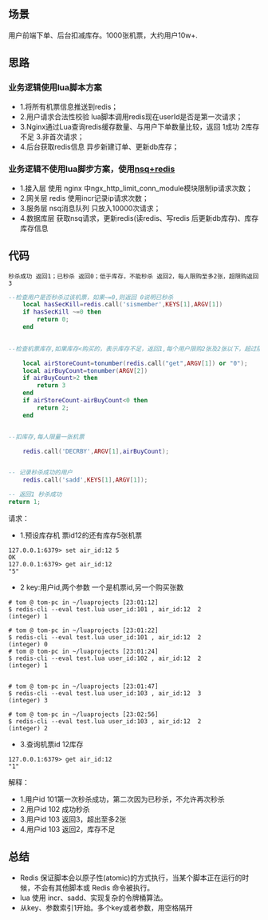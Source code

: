 ## 场景
 用户前端下单、后台扣减库存。1000张机票，大约用户10w+.

## 思路

### 业务逻辑使用lua脚本方案
* 1.将所有机票信息推送到redis；
* 2.用户请求合法性校验 lua脚本调用redis现在userId是否是第一次请求；
* 3.Nginx通过Lua查询redis缓存数量、与用户下单数量比较，返回 1成功 2库存不足 3.非首次请求；
* 4.后台获取redis信息 异步新建订单、更新db库存；

### 业务逻辑不使用lua脚步方案，使用[nsq+redis](https://github.com/kgtom/back-end/blob/master/%E9%AB%98%E5%B9%B6%E5%8F%91.md)
* 1.接入层 使用 nginx 中ngx_http_limit_conn_module模块限制ip请求次数；
* 2.网关层 redis 使用incr记录ip请求次数；
* 3.服务层 nsq消息队列 只放入10000次请求；
* 4.数据库层 获取nsq请求，更新redis(读redis、写redis 后更新db库存)、库存库存信息
## 代码

```
秒杀成功 返回1；已秒杀 返回0；低于库存，不能秒杀 返回2，每人限购至多2张，超限购返回3
```

~~~lua
--检查用户是否秒杀过该机票，如果~=0,则返回 0说明已秒杀
    local hasSecKill=redis.call('sismember',KEYS[1],ARGV[1])       
    if hasSecKill ~=0 then
        return 0;
    end

 
--检查机票库存,如果库存<购买的，表示库存不足，返回1,每个用户限购2张及2张以下，超过限购返回3

    local airStoreCount=tonumber(redis.call("get",ARGV[1]) or "0");
    local airBuyCount=tonumber(ARGV[2])
    if airBuyCount>2 then
        return 3
    end 
    if airStoreCount-airBuyCount<0 then
        return 2;
    end


--扣库存,每人限量一张机票

    redis.call('DECRBY',ARGV[1],airBuyCount);


-- 记录秒杀成功的用户
    redis.call('sadd',KEYS[1],ARGV[1]);

-- 返回1 秒杀成功
return 1;
~~~


请求：
* 1.预设库存机 票id12的还有库存5张机票
~~~
127.0.0.1:6379> set air_id:12 5
OK
127.0.0.1:6379> get air_id:12
"5"
~~~
* 2 key:用户id,两个参数 一个是机票id,另一个购买张数
~~~
# tom @ tom-pc in ~/luaprojects [23:01:12]
$ redis-cli --eval test.lua user_id:101 , air_id:12  2
(integer) 1

# tom @ tom-pc in ~/luaprojects [23:01:22]
$ redis-cli --eval test.lua user_id:101 , air_id:12  2
(integer) 0
# tom @ tom-pc in ~/luaprojects [23:01:24]
$ redis-cli --eval test.lua user_id:102 , air_id:12  2
(integer) 1


# tom @ tom-pc in ~/luaprojects [23:01:47]
$ redis-cli --eval test.lua user_id:103 , air_id:12  3
(integer) 3

# tom @ tom-pc in ~/luaprojects [23:02:56]
$ redis-cli --eval test.lua user_id:103 , air_id:12  2
(integer) 2
~~~
* 3.查询机票id 12库存
~~~
127.0.0.1:6379> get air_id:12
"1"
~~~
解释：
* 1.用户id 101第一次秒杀成功，第二次因为已秒杀，不允许再次秒杀
* 2.用户id 102 成功秒杀
* 3.用户id 103 返回3，超出至多2张
* 4.用户id 103 返回2，库存不足

## 总结
* Redis 保证脚本会以原子性(atomic)的方式执行，当某个脚本正在运行的时候，不会有其他脚本或 Redis 命令被执行。
* lua 使用 incr、sadd、实现复杂的令牌桶算法。
* 从key、参数索引1开始。多个key或者参数，用空格隔开
